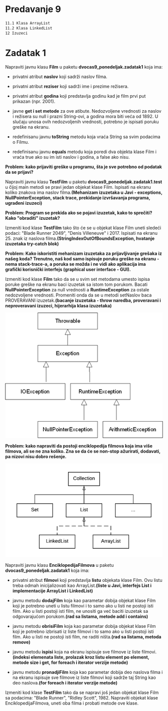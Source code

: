 # Predavanje 9

	11.1 Klasa ArrayList
	11.2 Klasa LinkedList
	12 Izuzeci


# Zadatak 1


Napraviti javnu klasu **Film** u paketu **dvocas9_ponedeljak.zadatak1** koja ima:

- privatni atribut **naslov** koji sadrži naslov filma.
- privatni atribut **reziser** koji sadrži ime i prezime režisera.
- privatni atribut **godina** koji predstavlja godinu kad je film prvi put prikazan (npr. 2001).


- javne **get i set metode** za ove atibute. Nedozvoljene vrednosti za naslov i režisera su null i prazni String-ovi, a godina mora biti veća od 1892. U slučaju unosa ovih nedozvoljenih vrednosti, potrebno je ispisati poruku greške na ekranu.
- redefinisanu javnu **toString** metodu koja vraća String sa svim podacima o Filmu.
- redefinisanu javnu **equals** metodu koja poredi dva objekta klase Film i vraća true ako su im isti naslov i godina, a false ako nisu.

**Problem: kako prijaviti greške u programu, šta je sve potrebno od podatak da se prijavi?**

Napraviti javnu klasu **TestFilm** u paketu **dvocas9_ponedeljak.zadatak1.test** u čijoj main metodi se pravi jedan objekat klase Film. Ispisati na ekranu koliko znakova ima naslov filma.**(Mehanizam izuzetaka u Javi - exceptions, NullPointerException, stack trace, prekidanje izvršavanja programa, ugrađeni izuzeci)** 


**Problem: Program se prekida ako se pojavi izuzetak, kako to sprečiti? Kako "obraditi" izuzetak?**


Izmeniti kod klase **TestFilm** tako što će se u objekat klase Film uneti sledeći podaci: "Blade Runner 2049", "Denis Villeneuve" i 2017. Ispisati na ekranu 25. znak iz naslova filma.**(StringIndexOutOfBoundsException, hvatanje izuzetaka try-catch blok)**


**Problem: Kako iskoristiti mehanizam izuzetaka za prijavljivanje grešaka iz našeg koda? Trenutno, naš kod samo ispisuje poruku greške na ekranu - nema stack-trace-a, a poruka se možda i ne vidi ako aplikacija ima grafički korisnički interfejs (graphical user interface - GUI).**



Izmeniti kod klase **Film** tako da se u svim set metodama umesto ispisa poruke greške na ekranu baci izuzetak sa istom tom porukom. Bacati **NullPointerException** za null vrednosti a **RuntimeException** za ostale nedozvoljene vrednosti. Promeniti onda da se u metodi setNaslov baca PROVERAVANI izuzetak.**(bacanje izuzetaka - throw naredba, proveravani i neproveravani izuzeci, hijerarhija klasa izuzetaka)**

![Slika1](Slika1.jpg)

**Problem: kako napraviti da postoji enciklopedija filmova koja ima više filmova, ali se ne zna koliko. Zna se da će se non-stop ažurirati, dodavati, pa nizovi nisu dobro rešenje.**

![Slika2](Slika2.jpg)

Napraviti javnu klasu **EnciklopedijaFilmova** u paketu **dvocas9_ponedeljak.zadatak1** koja ima:

- privatni atribut **filmovi** koji predstavlja **listu** objekata klase Film. Ovu listu treba odmah inicijalizovati kao ArrayList.**(liste u Javi, interfejs List i implementacije ArrayList i LinkedList)**

- javnu metodu **dodajFilm** koja kao parametar dobija objekat klase Film koji je potrebno uneti u listu filmovi i to samo ako u listi ne postoji isti film. Ako u listi postoji isti film, ne unositi ga već baciti izuzetak sa odgovarajućom porukom.**(rad sa listama, metode add i contains)**
- javnu metodu **obrisiFilm** koja kao parametar dobija objekat klase Film koji je potrebno izbrisati iz liste filmovi i to samo ako u listi postoji isti film. Ako u listi ne postoji isti film, ne raditi ništa.**(rad sa listama, metoda remove)**
- javnu metodu **ispisi** koja na ekranu ispisuje sve filmove iz liste filmovi.**(indeksi elemenata liste, prolazak kroz listu element po element, metode size i get, for foreach i iterator verzije metode)**
- javnu metodu **pronadjiFilm** koja kao parametar dobija deo naslova filma i na ekranu ispisuje sve filmove iz liste filmovi koji sadrže taj String kao deo naslova.**(for foreach i iterator verzije metode)**


Izmeniti kod klase **TestFilm** tako da se napravi još jedan objekat klase Film sa podacima: "Blade Runner", "Ridley Scott", 1982. Napraviti objekat klase EnciklopedijaFilmova, uneti oba filma i probati metode ove klase.